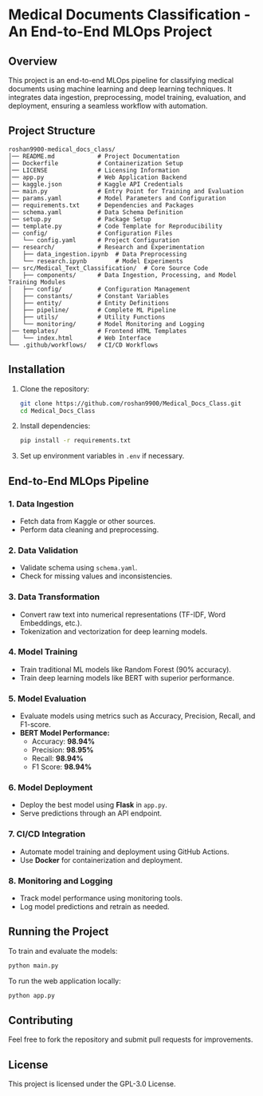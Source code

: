 # Medical Documents Classification - An End-to-End MLOps Project

## Overview
This project is an end-to-end MLOps pipeline for classifying medical documents using machine learning and deep learning techniques. It integrates data ingestion, preprocessing, model training, evaluation, and deployment, ensuring a seamless workflow with automation.

## Project Structure
```
roshan9900-medical_docs_class/
│── README.md            # Project Documentation
│── Dockerfile           # Containerization Setup
│── LICENSE              # Licensing Information
│── app.py               # Web Application Backend
│── kaggle.json          # Kaggle API Credentials
│── main.py              # Entry Point for Training and Evaluation
│── params.yaml          # Model Parameters and Configuration
│── requirements.txt     # Dependencies and Packages
│── schema.yaml          # Data Schema Definition
│── setup.py             # Package Setup
│── template.py          # Code Template for Reproducibility
│── config/              # Configuration Files
│   └── config.yaml      # Project Configuration
│── research/            # Research and Experimentation
│   ├── data_ingestion.ipynb  # Data Preprocessing
│   └── research.ipynb        # Model Experiments
│── src/Medical_Text_Classification/  # Core Source Code
│   ├── components/      # Data Ingestion, Processing, and Model Training Modules
│   ├── config/          # Configuration Management
│   ├── constants/       # Constant Variables
│   ├── entity/          # Entity Definitions
│   ├── pipeline/        # Complete ML Pipeline
│   ├── utils/           # Utility Functions
│   └── monitoring/      # Model Monitoring and Logging
│── templates/           # Frontend HTML Templates
│   └── index.html       # Web Interface
└── .github/workflows/   # CI/CD Workflows
```

## Installation

1. Clone the repository:
   ```bash
   git clone https://github.com/roshan9900/Medical_Docs_Class.git
   cd Medical_Docs_Class
   ```
2. Install dependencies:
   ```bash
   pip install -r requirements.txt
   ```
3. Set up environment variables in `.env` if necessary.

## End-to-End MLOps Pipeline

### 1. Data Ingestion
- Fetch data from Kaggle or other sources.
- Perform data cleaning and preprocessing.

### 2. Data Validation
- Validate schema using `schema.yaml`.
- Check for missing values and inconsistencies.

### 3. Data Transformation
- Convert raw text into numerical representations (TF-IDF, Word Embeddings, etc.).
- Tokenization and vectorization for deep learning models.

### 4. Model Training
- Train traditional ML models like Random Forest (90% accuracy).
- Train deep learning models like BERT with superior performance.

### 5. Model Evaluation
- Evaluate models using metrics such as Accuracy, Precision, Recall, and F1-score.
- **BERT Model Performance:**
  - Accuracy: **98.94%**
  - Precision: **98.95%**
  - Recall: **98.94%**
  - F1 Score: **98.94%**

### 6. Model Deployment
- Deploy the best model using **Flask** in `app.py`.
- Serve predictions through an API endpoint.

### 7. CI/CD Integration
- Automate model training and deployment using GitHub Actions.
- Use **Docker** for containerization and deployment.

### 8. Monitoring and Logging
- Track model performance using monitoring tools.
- Log model predictions and retrain as needed.

## Running the Project
To train and evaluate the models:
```bash
python main.py
```

To run the web application locally:
```bash
python app.py
```

## Contributing
Feel free to fork the repository and submit pull requests for improvements.

## License
This project is licensed under the GPL-3.0 License.

